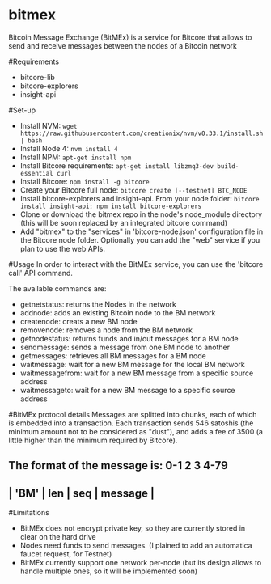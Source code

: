 # bitmex
Bitcoin Message Exchange (BitMEx) is a service for Bitcore that allows to send and receive messages between the nodes of a Bitcoin network

#Requirements
- bitcore-lib
- bitcore-explorers
- insight-api

#Set-up
 * Install NVM: `wget https://raw.githubusercontent.com/creationix/nvm/v0.33.1/install.sh | bash`
 * Install Node 4: `nvm install 4`
 * Install NPM: `apt-get install npm`
 * Install Bitcore requirements: `apt-get install libzmq3-dev build-essential curl`
 * Install Bitcore: `npm install -g bitcore`
 * Create your Bitcore full node: `bitcore create [--testnet] BTC_NODE`
 * Install bitcore-explorers and insight-api. From your node folder: `bitcore install insight-api; npm install bitcore-explorers`
 * Clone or download the bitmex repo in the node's node_module directory (this will be soon replaced by an integrated bitcore command)
 * Add "bitmex" to the "services" in 'bitcore-node.json' configuration file in the Bitcore node folder. Optionally you can add the "web" service if you plan to use the web APIs.


#Usage
In order to interact with the BitMEx service, you can use the 'bitcore call' API command.

The available commands are:
- getnetstatus: returns the Nodes in the network
- addnode: adds an existing Bitcoin node to the BM network
- createnode: creats a new BM node
- removenode: removes a node from the BM network
- getnodestatus: returns funds and in/out messages for a BM node
- sendmessage: sends a message from one BM node to another
- getmessages: retrieves all BM messages for a BM node
- waitmessage: wait for a new BM message for the local BM network
- waitmessagefrom: wait for a new BM message from a specific source address
- waitmessageto: wait for a new BM message to a specific source address

#BitMEx protocol details
Messages are splitted into chunks, each of which is embedded into a transaction.
Each transaction sends 546 satoshis (the minimum amount not to be considered as "dust"), and adds a fee of 3500 (a little higher than the minimum required by Bitcore).

The format of the message is:
   0-1    2     3      4-79
-------------------------------
| 'BM' | len | seq |  message |
-------------------------------

#Limitations
- BitMEx does not encrypt private key, so they are currently stored in clear on the hard drive
- Nodes need funds to send messages. (I plained to add an automatica faucet request, for Testnet)
- BitMEx currently support one network per-node (but its design allows to handle multiple ones, so it will be implemented soon)





